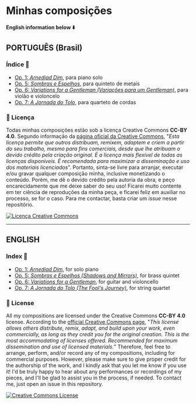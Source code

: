 # Minhas composições

**English information below ⬇️**

## PORTUGUÊS (Brasil)

### Índice 📖
* [Op. 1: *Arnediad Dim*](/op-1/), para piano solo
* [Op. 5: *Sombras e Espelhos*](/op-5/), para quinteto de metais
* [Op. 6: *Variations for a Gentleman (Variações para um Gentleman)*](/op-6/), para violão e violoncelo
* [Op. 7: *A Jornada do Tolo*](/op-7/), para quarteto de cordas

### 📄 Licença
Todas minhas composições estão sob a licença Creative Commons **CC-BY 4.0**. Segundo informação da [página oficial da Creative Commons](https://creativecommons.org/licenses/by/4.0/), "*Esta licença permite que outros distribuam, remixem, adaptem e criem a partir do seu trabalho, mesmo para fins comerciais, desde que lhe atribuam o devido crédito pela criação original. É a licença mais flexível de todas as licenças disponíveis. É recomendada para maximizar a disseminação e uso dos materiais licenciados*". Portanto, sinta-se livre para arranjar, executar e/ou gravar qualquer composição minha, inclusive monetizando o conteúdo. Porém, me dê o devido crédito pela autoria da obra, e peço encarecidamente que me deixe saber do seu uso! Ficarei muito contente em ter ciência de reproduções da minha peça, e ficarei feliz em auxiliar no processo, se for o caso. Para me contactar, basta criar um *issue* nesse repositório.

[![Licença Creative Commons](https://licensebuttons.net/l/by/4.0/88x31.png)](https://creativecommons.org/licenses/by/4.0/)

---

## ENGLISH

### Index 📖
* [Op. 1: *Arnediad Dim*](/op-1/), for solo piano
* [Op. 5: *Sombras e Espelhos (Shadows and Mirrors)*](/op-5/), for brass quintet
* [Op. 6: *Variations for a Gentleman*](/op-6/), for guitar and violoncello
* [Op. 7: *A Jornada do Tolo (The Fool's Journey)*](/op-7/), for string quartet

### 📄 License
All my compositions are licensed under the Creative Commons **CC-BY 4.0** license. According to the [official Creative Commons page](https://creativecommons.org/licenses/by/4.0/), "*This license allows others distribute, remix, adapt, and build upon your work, even commercially, as long as they credit you for the original creation. This is the most accommodating of licenses offered. Recommended for maximum dissemination and use of licensed materials.*" Therefore, feel free to arrange, perform, and/or record any of my compositions, including for commercial purposes. However, please make sure to give proper credit for the authorship of the work, and I kindly ask that you let me know if you use it! I'd be truly happy to hear about any performances or recordings of my pieces, and I'll be glad to assist you in the process, if needed. To contact me, just open an issue in this repository.

[![Creative Commons License](https://licensebuttons.net/l/by/4.0/88x31.png)](https://creativecommons.org/licenses/by/4.0/)
